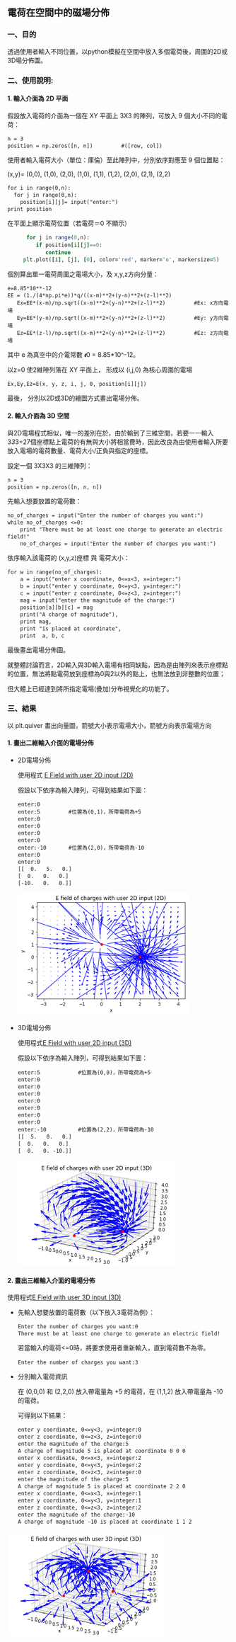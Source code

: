## 電荷在空間中的磁場分佈 #


### 一、目的 
透過使用者輸入不同位置，以python模擬在空間中放入多個電荷後，周圍的2D或3D場分佈圖。


### 二、使用說明:

#### 1. 輸入介面為 2D 平面
   假設放入電荷的介面為一個在 XY 平面上 3X3 的陣列，可放入 9 個大小不同的電荷：
   ```
   n = 3
   position = np.zeros([n, n])         #([row, col]) 
   ``` 

   使用者輸入電荷大小（單位：庫倫）至此陣列中，分別依序對應至 9 個位置點：

   (x,y)= (0,0), (1,0), (2,0), (1,0), (1,1), (1,2), (2,0), (2,1), (2,2)

   ```
   for i in range(0,n):
     for j in range(0,n):
       position[i][j]= input("enter:")
   print position
   ```

   在平面上顯示電荷位置（若電荷＝0 不顯示）

   ```for i in range(0,n):
         for j in range(0,n):
            if position[i][j]==0:
               continue          
        plt.plot([i], [j], [0], color='red', marker='o', markersize=5)
   ```

   個別算出單一電荷周圍之電場大小，及 x,y,z方向分量：

   ```
   e=8.85*10**-12 
   EE = (1./(4*np.pi*e))*q/((x-m)**2+(y-n)**2+(z-l)**2) 
      Ex=EE*(x-m)/np.sqrt((x-m)**2+(y-n)**2+(z-l)**2)         #Ex: x方向電場
      Ey=EE*(y-n)/np.sqrt((x-m)**2+(y-n)**2+(z-l)**2)         #Ey: y方向電場
      Ez=EE*(z-l)/np.sqrt((x-m)**2+(y-n)**2+(z-l)**2)         #Ez: z方向電場  
   ```
   其中 e 為真空中的介電常數 𝝐0 = 8.85*10^-12。 


   以z=0 使2維陣列落在 XY 平面上， 形成以 (i,j,0) 為核心周圍的電場 
   ```
   Ex,Ey,Ez=E(x, y, z, i, j, 0, position[i][j]) 
   ```

   最後，
   分別以2D或3D的繪圖方式畫出電場分佈。


#### 2. 輸入介面為 3D 空間

與2D電場程式相似，唯一的差別在於，由於輸到了三維空間，若要一一輸入3*3*3=27個座標點上電荷的有無與大小將相當費時，因此改良為由使用者輸入所要放入電場的電荷數量、電荷大小/正負與指定的座標。

設定一個 3X3X3 的三維陣列：
```
n = 3 
position = np.zeros([n, n, n])
```

先輸入想要放置的電荷數：
```
no_of_charges = input("Enter the number of charges you want:")
while no_of_charges <=0:
    print "There must be at least one charge to generate an electric field!"
    no_of_charges = input("Enter the number of charges you want:")
```

依序輸入該電荷的 (x,y,z)座標 與 電荷大小：
```
for w in range(no_of_charges):
    a = input("enter x coordinate, 0<=x<3, x=integer:")
    b = input("enter y coordinate, 0<=y<3, y=integer:")
    c = input("enter z coordinate, 0<=z<3, z=integer:")
    mag = input("enter the magnitude of the charge:")
    position[a][b][c] = mag
    print("A charge of magnitude"),
    print mag,
    print "is placed at coordinate",
    print  a, b, c
```
最後畫出電場分佈圖。


就整體討論而言，2D輸入與3D輸入電場有相同缺點，因為是由陣列來表示座標點的位置，無法將點電荷放到座標為0與2以外的點上，也無法放到非整數的位置；

但大體上已經達到將所指定電場(疊加)分布視覺化的功能了。


### 三、結果

以 plt.quiver 畫出向量圖，箭號大小表示電場大小，箭號方向表示電場方向

#### 1. 畫出二維輸入介面的電場分佈

- 2D電場分佈

  使用程式 [E Field with user 2D input (2D)](https://github.com/ShihPingLai/Group-9/blob/master/E%20field/E%20Field%20with%20user%20%202D%20input%20(2D).py) 

  假設以下依序為輸入陣列，可得到結果如下圖： 
  ```
  enter:0         
  enter:5         #位置為(0,1)，所帶電荷為+5
  enter:0
  enter:0
  enter:0
  enter:0
  enter:-10       #位置為(2,0)，所帶電荷為-10
  enter:0
  enter:0
  [[  0.   5.   0.]
  [  0.   0.   0.]
  [-10.   0.   0.]]

  ```
  ![Alt text](https://raw.githubusercontent.com/ShihPingLai/Group-9/master/E%20field/figure/E%20with%202D%20input%20(2D)%20.png)

 
- 3D電場分佈

  使用程式[E Field with user 2D input (3D)](https://github.com/ShihPingLai/Group-9/blob/master/E%20field/E%20Field%20with%20user%202D%20input%20(3D).py) 

  假設以下依序為輸入陣列，可得到結果如下圖： 
  ```
  enter:5            #位置為(0,0)，所帶電荷為+5
  enter:0
  enter:0
  enter:0
  enter:0
  enter:0
  enter:0
  enter:0
  enter:-10          #位置為(2,2)，所帶電荷為-10
  [[  5.   0.   0.]
  [  0.   0.   0.]
  [  0.   0. -10.]]
  ```
  ![Alt text](https://raw.githubusercontent.com/ShihPingLai/Group-9/master/E%20field/figure/E%20with%202D%20input%20(3D)%20.png)
 
 
#### 2. 畫出三維輸入介面的電場分佈

   使用程式[E Field with user 3D input (3D)](https://github.com/ShihPingLai/Group-9/blob/master/E%20field/E%20field%20with%20user%203D%20input.py) 

- 先輸入想要放置的電荷數（以下放入3電荷為例）：
  ```
  Enter the number of charges you want:0
  There must be at least one charge to generate an electric field!
  ```
  若當輸入的電荷<=0時，將要求使用者重新輸入，直到電荷數不為零。

  ```Enter the number of charges you want:3  ```

- 分別輸入電荷資訊

  在 (0,0,0) 和 (2,2,0) 放入帶電量為 +5 的電荷，在 (1,1,2) 放入帶電量為 -10 的電荷。
  
  可得到以下結果：
  
  ```enter x coordinate, 0<=x<3, x=integer:0
  enter y coordinate, 0<=y<3, y=integer:0
  enter z coordinate, 0<=z<3, z=integer:0
  enter the magnitude of the charge:5
  A charge of magnitude 5 is placed at coordinate 0 0 0
  enter x coordinate, 0<=x<3, x=integer:2
  enter y coordinate, 0<=y<3, y=integer:2
  enter z coordinate, 0<=z<3, z=integer:0
  enter the magnitude of the charge:5
  A charge of magnitude 5 is placed at coordinate 2 2 0
  enter x coordinate, 0<=x<3, x=integer:1
  enter y coordinate, 0<=y<3, y=integer:1
  enter z coordinate, 0<=z<3, z=integer:2
  enter the magnitude of the charge:-10
  A charge of magnitude -10 is placed at coordinate 1 1 2
  ```
![Alt text](https://raw.githubusercontent.com/ShihPingLai/Group-9/master/E%20field/figure/E%20with%203D%20input%20(3D)%20.png)

